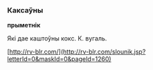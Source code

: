 ### Каксаўны
**прыметнік**

Які дае каштоўны кокс. К. вугаль.

<a rel="author">[http://rv-blr.com/](http://rv-blr.com/slounik.jsp?letterId=0&maskId=0&pageId=1260)</a>
